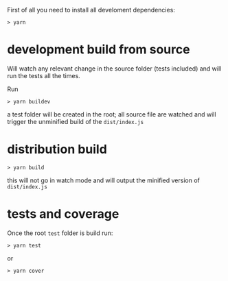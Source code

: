 First of all you need to install all develoment dependencies:  
```
> yarn 
```


# development build from source

Will watch any relevant change in the source folder (tests included) and will run the tests all the times.

Run
```
> yarn buildev 
```
a test folder will be created in the root; all source file are watched and will trigger the unminified build of the `dist/index.js`

# distribution build
```
> yarn build 
```
this will not go in watch mode and will output the minified version of `dist/index.js`


# tests and coverage
Once the root `test` folder is build run:
```
> yarn test
```
or
```
> yarn cover
```